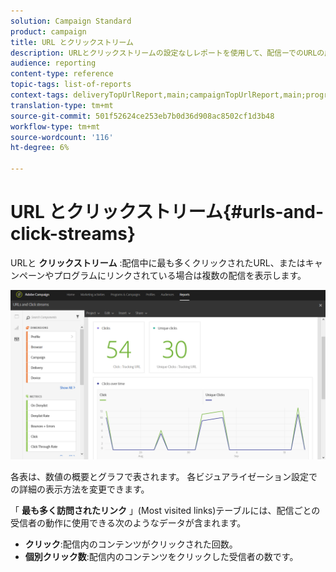 ```yaml
---
solution: Campaign Standard
product: campaign
title: URL とクリックストリーム
description: URLとクリックストリームの設定なしレポートを使用して、配信ーでのURLの成功を確認します。
audience: reporting
content-type: reference
topic-tags: list-of-reports
context-tags: deliveryTopUrlReport,main;campaignTopUrlReport,main;programTopUrlReport,main
translation-type: tm+mt
source-git-commit: 501f52624ce253eb7b0d36d908ac8502cf1d3b48
workflow-type: tm+mt
source-wordcount: '116'
ht-degree: 6%

---
```



# URL とクリックストリーム{#urls-and-click-streams}

URLと **クリックストリーム** :配信中に最も多くクリックされたURL、またはキャンペーンやプログラムにリンクされている場合は複数の配信を表示します。

![](assets/delivery_reports_8.png)

各表は、数値の概要とグラフで表されます。 各ビジュアライゼーション設定での詳細の表示方法を変更できます。

「 **最も多く訪問されたリンク** 」(Most visited links)テーブルには、配信ごとの受信者の動作に使用できる次のようなデータが含まれます。

* **クリック**:配信内のコンテンツがクリックされた回数。
* **個別クリック数**:配信内のコンテンツをクリックした受信者の数です。


